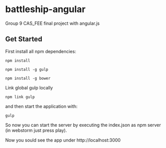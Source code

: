 # battleship-angular
Group 9 CAS_FEE final project with angular.js


## Get Started

First install all npm dependencies:

`npm install`  

`npm install -g gulp`

`npm install -g bower`

Link global gulp locally

`npm link gulp`

and then start the application with:

`gulp`

So now you can start the server by executing the index.json as npm server (in webstorm just press play).

Now you sould see the app under http://localhost:3000
